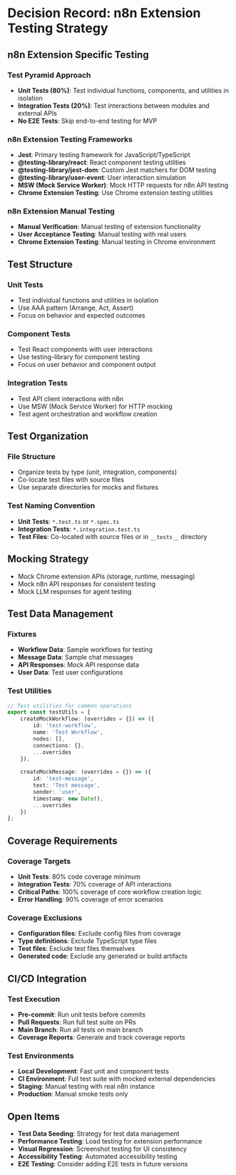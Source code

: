 # Decision Record: n8n Extension Testing Strategy

## n8n Extension Specific Testing

### Test Pyramid Approach
- **Unit Tests (80%)**: Test individual functions, components, and utilities in isolation
- **Integration Tests (20%)**: Test interactions between modules and external APIs
- **No E2E Tests**: Skip end-to-end testing for MVP

### n8n Extension Testing Frameworks
- **Jest**: Primary testing framework for JavaScript/TypeScript
- **@testing-library/react**: React component testing utilities
- **@testing-library/jest-dom**: Custom Jest matchers for DOM testing
- **@testing-library/user-event**: User interaction simulation
- **MSW (Mock Service Worker)**: Mock HTTP requests for n8n API testing
- **Chrome Extension Testing**: Use Chrome extension testing utilities

### n8n Extension Manual Testing
- **Manual Verification**: Manual testing of extension functionality
- **User Acceptance Testing**: Manual testing with real users
- **Chrome Extension Testing**: Manual testing in Chrome environment

## Test Structure

### Unit Tests
- Test individual functions and utilities in isolation
- Use AAA pattern (Arrange, Act, Assert)
- Focus on behavior and expected outcomes

### Component Tests
- Test React components with user interactions
- Use testing-library for component testing
- Focus on user behavior and component output

### Integration Tests
- Test API client interactions with n8n
- Use MSW (Mock Service Worker) for HTTP mocking
- Test agent orchestration and workflow creation

## Test Organization

### File Structure
- Organize tests by type (unit, integration, components)
- Co-locate test files with source files
- Use separate directories for mocks and fixtures

### Test Naming Convention
- **Unit Tests**: `*.test.ts` or `*.spec.ts`
- **Integration Tests**: `*.integration.test.ts`
- **Test Files**: Co-located with source files or in `__tests__` directory

## Mocking Strategy
- Mock Chrome extension APIs (storage, runtime, messaging)
- Mock n8n API responses for consistent testing
- Mock LLM responses for agent testing

## Test Data Management

### Fixtures
- **Workflow Data**: Sample workflows for testing
- **Message Data**: Sample chat messages
- **API Responses**: Mock API response data
- **User Data**: Test user configurations

### Test Utilities
```typescript
// Test utilities for common operations
export const testUtils = {
    createMockWorkflow: (overrides = {}) => ({
        id: 'test-workflow',
        name: 'Test Workflow',
        nodes: [],
        connections: {},
        ...overrides
    }),
    
    createMockMessage: (overrides = {}) => ({
        id: 'test-message',
        text: 'Test message',
        sender: 'user',
        timestamp: new Date(),
        ...overrides
    })
};
```

## Coverage Requirements

### Coverage Targets
- **Unit Tests**: 80% code coverage minimum
- **Integration Tests**: 70% coverage of API interactions
- **Critical Paths**: 100% coverage of core workflow creation logic
- **Error Handling**: 90% coverage of error scenarios

### Coverage Exclusions
- **Configuration files**: Exclude config files from coverage
- **Type definitions**: Exclude TypeScript type files
- **Test files**: Exclude test files themselves
- **Generated code**: Exclude any generated or build artifacts

## CI/CD Integration

### Test Execution
- **Pre-commit**: Run unit tests before commits
- **Pull Requests**: Run full test suite on PRs
- **Main Branch**: Run all tests on main branch
- **Coverage Reports**: Generate and track coverage reports

### Test Environments
- **Local Development**: Fast unit and component tests
- **CI Environment**: Full test suite with mocked external dependencies
- **Staging**: Manual testing with real n8n instance
- **Production**: Manual smoke tests only

## Open Items
- **Test Data Seeding**: Strategy for test data management
- **Performance Testing**: Load testing for extension performance
- **Visual Regression**: Screenshot testing for UI consistency
- **Accessibility Testing**: Automated accessibility testing
- **E2E Testing**: Consider adding E2E tests in future versions
